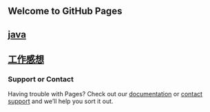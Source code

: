 ## Welcome to GitHub Pages


## [java](./java/algorithm.md)
## [工作感想](./tmp/tmp.md)



### Support or Contact

Having trouble with Pages? Check out our [documentation](https://help.github.com/categories/github-pages-basics/) or [contact support](sunxiaowei199325@163.com) and we’ll help you sort it out.
